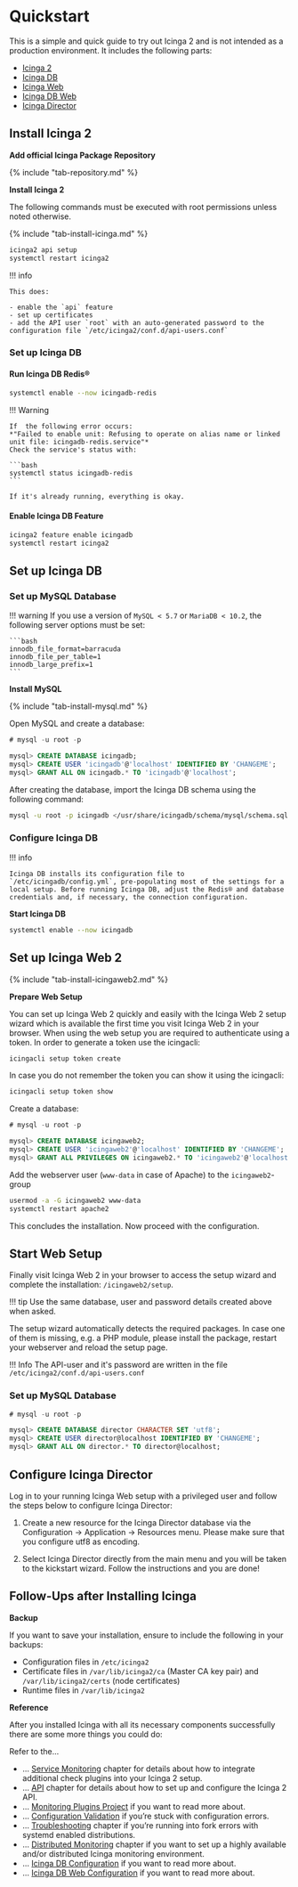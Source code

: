 # Quickstart

This is a simple and quick guide to try out Icinga 2 and is not intended as a production environment. It includes the following parts:

- [Icinga 2](#install-icinga-2)
- [Icinga DB](#install-icinga-db)
- [Icinga Web](#install-icinga-web-2)
- [Icinga DB Web](#install-icinga-db-web)
- [Icinga Director](#install-icinga-director)

## Install Icinga 2

**Add official Icinga Package Repository**

{% include "tab-repository.md" %}

**Install Icinga 2**

The following commands must be executed with root permissions unless noted otherwise.

{% include "tab-install-icinga.md" %}

```bash
icinga2 api setup
systemctl restart icinga2
```

!!! info

    This does:

    - enable the `api` feature
    - set up certificates
    - add the API user `root` with an auto-generated password to the configuration file `/etc/icinga2/conf.d/api-users.conf`

### Set up Icinga DB

#### Run Icinga DB Redis®

```bash
systemctl enable --now icingadb-redis
```

!!! Warning

    If  the following error occurs: 
    *"Failed to enable unit: Refusing to operate on alias name or linked unit file: icingadb-redis.service"*
    Check the service's status with: 
    
    ```bash
    systemctl status icingadb-redis
    ```

    If it's already running, everything is okay.

#### Enable Icinga DB Feature

```bash
icinga2 feature enable icingadb
systemctl restart icinga2
```

## Set up Icinga DB

### Set up MySQL Database

!!! warning 
    If you use a version of `MySQL < 5.7` or `MariaDB < 10.2`, the following server options must be set:


    ```bash
    innodb_file_format=barracuda
    innodb_file_per_table=1
    innodb_large_prefix=1
    ```

**Install MySQL**

{% include "tab-install-mysql.md" %}

Open MySQL and create a database:

```sql
# mysql -u root -p

mysql> CREATE DATABASE icingadb;
mysql> CREATE USER 'icingadb'@'localhost' IDENTIFIED BY 'CHANGEME';
mysql> GRANT ALL ON icingadb.* TO 'icingadb'@'localhost';
```

After creating the database, import the Icinga DB schema using the following command:

```bash
mysql -u root -p icingadb </usr/share/icingadb/schema/mysql/schema.sql
```

### Configure Icinga DB

!!! info 

    Icinga DB installs its configuration file to `/etc/icingadb/config.yml`, pre-populating most of the settings for a local setup. Before running Icinga DB, adjust the Redis® and database credentials and, if necessary, the connection configuration.


**Start Icinga DB**

```bash
systemctl enable --now icingadb
```

## Set up Icinga Web 2

{% include "tab-install-icingaweb2.md" %}

**Prepare Web Setup**

You can set up Icinga Web 2 quickly and easily with the Icinga Web 2 setup wizard which is available the first time you visit Icinga Web 2 in your browser. When using the web setup you are required to authenticate using a token. In order to generate a token use the icingacli:

```bash 
icingacli setup token create
```

In case you do not remember the token you can show it using the icingacli:

```bash
icingacli setup token show
```

Create a database:

```sql
# mysql -u root -p

mysql> CREATE DATABASE icingaweb2;
mysql> CREATE USER 'icingaweb2'@'localhost' IDENTIFIED BY 'CHANGEME';
mysql> GRANT ALL PRIVILEGES ON icingaweb2.* TO 'icingaweb2'@'localhost';
```

Add the webserver user (`www-data` in case of Apache) to the `icingaweb2`-group

```bash
usermod -a -G icingaweb2 www-data
systemctl restart apache2
```

This concludes the installation. Now proceed with the configuration.

## Start Web Setup

Finally visit Icinga Web 2 in your browser to access the setup wizard and complete the installation: `/icingaweb2/setup`.

!!! tip
    Use the same database, user and password details created above when asked.

The setup wizard automatically detects the required packages. In case one of them is missing, e.g. a PHP module, please install the package, restart your webserver and reload the setup page.


!!! Info
    The API-user and it's password are written in the file `/etc/icinga2/conf.d/api-users.conf`


### Set up MySQL Database

```sql
# mysql -u root -p

mysql> CREATE DATABASE director CHARACTER SET 'utf8';
mysql> CREATE USER director@localhost IDENTIFIED BY 'CHANGEME';
mysql> GRANT ALL ON director.* TO director@localhost;
```

## Configure Icinga Director

Log in to your running Icinga Web setup with a privileged user and follow the steps below to configure Icinga Director:

1. Create a new resource for the Icinga Director database via the Configuration → Application → Resources menu. Please make sure that you configure utf8 as encoding.

2. Select Icinga Director directly from the main menu and you will be taken to the kickstart wizard. Follow the instructions and you are done!

## Follow-Ups after Installing Icinga

**Backup**

If you want to save your installation, ensure to include the following in your backups:

- Configuration files in `/etc/icinga2`
- Certificate files in `/var/lib/icinga2/ca` (Master CA key pair) and `/var/lib/icinga2/certs` (node certificates)
- Runtime files in `/var/lib/icinga2`

**Reference**

After you installed Icinga with all its necessary components successfully there are some more things you could do:

Refer to the...

- ... [Service Monitoring](https://icinga.com/docs/icinga-2/latest/doc/05-service-monitoring/#service-monitoring-plugins) chapter for details about how to integrate additional check plugins into your Icinga 2 setup.
- ... [API](https://icinga.com/docs/icinga-2/latest/doc/12-icinga2-api/#icinga2-api-setup) chapter for details about how to set up and configure the Icinga 2 API.
- ... [Monitoring Plugins Project](https://www.monitoring-plugins.org/) if you want to read more about.
- ... [Configuration Validation](https://icinga.com/docs/icinga-2/latest/doc/11-cli-commands/#config-validation) if you’re stuck with configuration errors.
- ... [Troubleshooting](https://icinga.com/docs/icinga-2/latest/doc/15-troubleshooting/#check-fork-errors) chapter if you’re running into fork errors with systemd enabled distributions.
- ... [Distributed Monitoring](https://icinga.com/docs/icinga-2/latest/doc/06-distributed-monitoring/#distributed-monitoring) chapter if you want to set up a highly available and/or distributed Icinga monitoring environment.
- ... [Icinga DB Configuration](https://icinga.com/docs/icinga-db/latest/doc/03-Configuration/) if you want to read more about.
- ... [Icinga DB Web Configuration](https://icinga.com/docs/icinga-db-web/latest/doc/03-Configuration/) if you want to read more about.